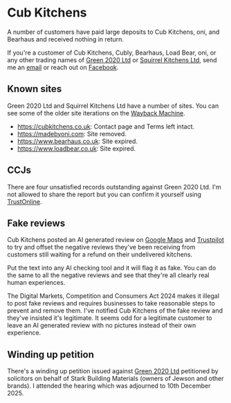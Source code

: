 # Cub Kitchens

A number of customers have paid large deposits to Cub Kitchens, oni, and Bearhaus and received nothing in return.

If you're a customer of Cub Kitchens, Cubly, Bearhaus, Load Bear, oni, or any other trading names of [Green 2020 Ltd](https://find-and-update.company-information.service.gov.uk/company/12416577) or [Squirrel Kitchens Ltd](https://find-and-update.company-information.service.gov.uk/company/16450946),
send me an [email](mailto:jdbaldry@gmail.com) or reach out on [Facebook](https://www.facebook.com/jack.baldry.5454).

## Known sites

Green 2020 Ltd and Squirrel Kitchens Ltd have a number of sites.
You can see some of the older site iterations on the [Wayback Machine](https://web.archive.org/).

- https://cubkitchens.co.uk: Contact page and Terms left intact.
- https://madebyoni.com: Site removed.
- https://www.bearhaus.co.uk: Site expired.
- https://www.loadbear.co.uk: Site expired.

## CCJs

There are four unsatisfied records outstanding against Green 2020 Ltd.
I'm not allowed to share the report but you can confirm it yourself using [TrustOnline](https://search.trustonline.org.uk/Search/Business).

## Fake reviews

Cub Kitchens posted an AI generated review on [Google Maps](https://maps.app.goo.gl/eCfu9LEjRGwJoddBA) and [Trustpilot](https://www.trustpilot.com/reviews/68eced71f35305802a92430b) to try and offset the negative reviews they've been receiving from customers still waiting for a refund on their undelivered kitchens.

Put the text into any AI checking tool and it will flag it as fake.
You can do the same to all the negative reviews and see that they're all clearly real human experiences.

The Digital Markets, Competition and Consumers Act 2024 makes it illegal to post fake reviews and requires businesses to take reasonable steps to prevent and remove them.
I've notified Cub Kitchens of the fake review and they've insisted it's legitimate.
It seems odd for a legitimate customer to leave an AI generated review with no pictures instead of their own experience.

## Winding up petition

There's a winding up petition issued against [Green 2020 Ltd](https://www.thegazette.co.uk/notice/4973248) petitioned by solicitors on behalf of Stark Building Materials (owners of Jewson and other brands).
I attended the hearing which was adjourned to 10th December 2025.
